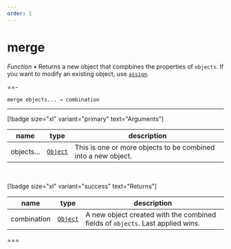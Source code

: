 ```yaml
---
order: 1
---
```

# merge

_Function_ &bull; Returns a new object that compbines the properties of `objects`. If you want to modify an existing object, use [`assign`][assign].


==- <pre><code>merge objects... &rarr; combination</code></pre>
<hr>

[!badge size="xl" variant="primary" text="Arguments"]

| name | type | description |
|------|------|-------------|
|objects...|[`Object`][Object]|This is one or more objects to be combined into a new object.|

<br>

[!badge size="xl" variant="success" text="Returns"]

| name | type | description |
|------|------|-------------|
|combination|[`Object`][Object]|A new object created with the combined fields of `objects`. Last applied wins.|



===




[assign]: /reference/object/assign.md
[Object]: #